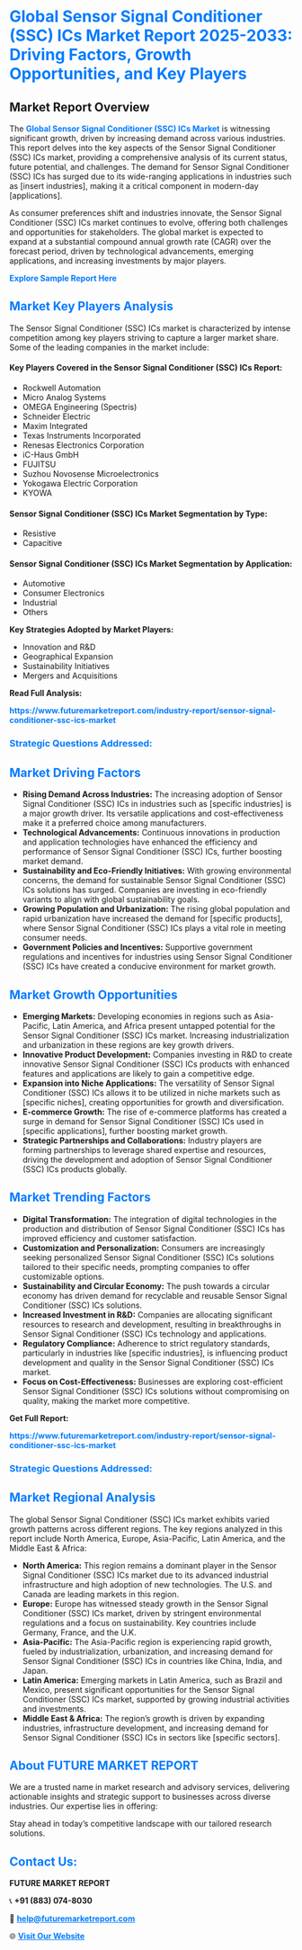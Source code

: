<h1 style="color: #007BFF;">Global Sensor Signal Conditioner (SSC) ICs Market Report 2025-2033: Driving Factors, Growth Opportunities, and Key Players</h1>

<section id="overview">
<h2>Market Report Overview</h2>
<p>The <a href="https://www.futuremarketreport.com/industry-report/sensor-signal-conditioner-ssc-ics-market" style="color: #007BFF; text-decoration: none;"><strong>Global Sensor Signal Conditioner (SSC) ICs Market</strong></a> is witnessing significant growth, driven by increasing demand across various industries. This report delves into the key aspects of the Sensor Signal Conditioner (SSC) ICs market, providing a comprehensive analysis of its current status, future potential, and challenges. The demand for Sensor Signal Conditioner (SSC) ICs has surged due to its wide-ranging applications in industries such as [insert industries], making it a critical component in modern-day [applications].</p>
<p>As consumer preferences shift and industries innovate, the Sensor Signal Conditioner (SSC) ICs market continues to evolve, offering both challenges and opportunities for stakeholders. The global market is expected to expand at a substantial compound annual growth rate (CAGR) over the forecast period, driven by technological advancements, emerging applications, and increasing investments by major players.</p>
</section>

<section id="overview">
<p><a href="https://www.futuremarketreport.com/request-sample/reportId=75196" style="color: #007BFF; text-decoration: none;"><strong>Explore Sample Report Here</strong></a></p>
</section>

<section id="key-players">
<h2 style="color: #007BFF;">Market Key Players Analysis</h2>
<p>The Sensor Signal Conditioner (SSC) ICs market is characterized by intense competition among key players striving to capture a larger market share. Some of the leading companies in the market include:</p>
<h4>Key Players Covered in the Sensor Signal Conditioner (SSC) ICs Report:</h4>
<ul><li>Rockwell Automation</li><li>Micro Analog Systems</li><li>OMEGA Engineering (Spectris)</li><li>Schneider Electric</li><li>Maxim Integrated</li><li>Texas Instruments Incorporated</li><li>Renesas Electronics Corporation</li><li>iC-Haus GmbH</li><li>FUJITSU</li><li>Suzhou Novosense Microelectronics</li><li>Yokogawa Electric Corporation</li><li>KYOWA</li></ul>
<h4>Sensor Signal Conditioner (SSC) ICs Market Segmentation by Type:</h4>
<ul><li>Resistive</li><li>Capacitive</li></ul>

<h4>Sensor Signal Conditioner (SSC) ICs Market Segmentation by Application:</h4>
<ul><li>Automotive</li><li>Consumer Electronics</li><li>Industrial</li><li>Others</li></ul>
<p><strong>Key Strategies Adopted by Market Players:</strong></p>
<ul>
<li>Innovation and R&D</li>
<li>Geographical Expansion</li>
<li>Sustainability Initiatives</li>
<li>Mergers and Acquisitions</li>
</ul>
</section>

<section>
<p><strong>Read Full Analysis: </strong></p><a href="https://www.futuremarketreport.com/industry-report/sensor-signal-conditioner-ssc-ics-market" style="color: #007BFF; text-decoration: none;"><strong>https://www.futuremarketreport.com/industry-report/sensor-signal-conditioner-ssc-ics-market</strong></a>
<h3 style="color: #007BFF;">Strategic Questions Addressed:</h3>
</section>

<section id="driving-factors">
<h2 style="color: #007BFF;">Market Driving Factors</h2>
<ul>
<li><strong>Rising Demand Across Industries:</strong> The increasing adoption of Sensor Signal Conditioner (SSC) ICs in industries such as [specific industries] is a major growth driver. Its versatile applications and cost-effectiveness make it a preferred choice among manufacturers.</li>
<li><strong>Technological Advancements:</strong> Continuous innovations in production and application technologies have enhanced the efficiency and performance of Sensor Signal Conditioner (SSC) ICs, further boosting market demand.</li>
<li><strong>Sustainability and Eco-Friendly Initiatives:</strong> With growing environmental concerns, the demand for sustainable Sensor Signal Conditioner (SSC) ICs solutions has surged. Companies are investing in eco-friendly variants to align with global sustainability goals.</li>
<li><strong>Growing Population and Urbanization:</strong> The rising global population and rapid urbanization have increased the demand for [specific products], where Sensor Signal Conditioner (SSC) ICs plays a vital role in meeting consumer needs.</li>
<li><strong>Government Policies and Incentives:</strong> Supportive government regulations and incentives for industries using Sensor Signal Conditioner (SSC) ICs have created a conducive environment for market growth.</li>
</ul>
</section>

<section id="growth-opportunities">
<h2 style="color: #007BFF;">Market Growth Opportunities</h2>
<ul>
<li><strong>Emerging Markets:</strong> Developing economies in regions such as Asia-Pacific, Latin America, and Africa present untapped potential for the Sensor Signal Conditioner (SSC) ICs market. Increasing industrialization and urbanization in these regions are key growth drivers.</li>
<li><strong>Innovative Product Development:</strong> Companies investing in R&D to create innovative Sensor Signal Conditioner (SSC) ICs products with enhanced features and applications are likely to gain a competitive edge.</li>
<li><strong>Expansion into Niche Applications:</strong> The versatility of Sensor Signal Conditioner (SSC) ICs allows it to be utilized in niche markets such as [specific niches], creating opportunities for growth and diversification.</li>
<li><strong>E-commerce Growth:</strong> The rise of e-commerce platforms has created a surge in demand for Sensor Signal Conditioner (SSC) ICs used in [specific applications], further boosting market growth.</li>
<li><strong>Strategic Partnerships and Collaborations:</strong> Industry players are forming partnerships to leverage shared expertise and resources, driving the development and adoption of Sensor Signal Conditioner (SSC) ICs products globally.</li>
</ul>
</section>

<section id="trending-factors">
<h2 style="color: #007BFF;">Market Trending Factors</h2>
<ul>
<li><strong>Digital Transformation:</strong> The integration of digital technologies in the production and distribution of Sensor Signal Conditioner (SSC) ICs has improved efficiency and customer satisfaction.</li>
<li><strong>Customization and Personalization:</strong> Consumers are increasingly seeking personalized Sensor Signal Conditioner (SSC) ICs solutions tailored to their specific needs, prompting companies to offer customizable options.</li>
<li><strong>Sustainability and Circular Economy:</strong> The push towards a circular economy has driven demand for recyclable and reusable Sensor Signal Conditioner (SSC) ICs solutions.</li>
<li><strong>Increased Investment in R&D:</strong> Companies are allocating significant resources to research and development, resulting in breakthroughs in Sensor Signal Conditioner (SSC) ICs technology and applications.</li>
<li><strong>Regulatory Compliance:</strong> Adherence to strict regulatory standards, particularly in industries like [specific industries], is influencing product development and quality in the Sensor Signal Conditioner (SSC) ICs market.</li>
<li><strong>Focus on Cost-Effectiveness:</strong> Businesses are exploring cost-efficient Sensor Signal Conditioner (SSC) ICs solutions without compromising on quality, making the market more competitive.</li>
</ul>
</section>

<section>
<p><strong>Get Full Report: </strong></p><a href="https://www.futuremarketreport.com/industry-report/sensor-signal-conditioner-ssc-ics-market" style="color: #007BFF; text-decoration: none;"><strong>https://www.futuremarketreport.com/industry-report/sensor-signal-conditioner-ssc-ics-market</strong></a>
<h3 style="color: #007BFF;">Strategic Questions Addressed:</h3>
</section>


<section id="regional-analysis">
<h2 style="color: #007BFF;">Market Regional Analysis</h2>
<p>The global Sensor Signal Conditioner (SSC) ICs market exhibits varied growth patterns across different regions. The key regions analyzed in this report include North America, Europe, Asia-Pacific, Latin America, and the Middle East & Africa:</p>
<ul>
<li><strong>North America:</strong> This region remains a dominant player in the Sensor Signal Conditioner (SSC) ICs market due to its advanced industrial infrastructure and high adoption of new technologies. The U.S. and Canada are leading markets in this region.</li>
<li><strong>Europe:</strong> Europe has witnessed steady growth in the Sensor Signal Conditioner (SSC) ICs market, driven by stringent environmental regulations and a focus on sustainability. Key countries include Germany, France, and the U.K.</li>
<li><strong>Asia-Pacific:</strong> The Asia-Pacific region is experiencing rapid growth, fueled by industrialization, urbanization, and increasing demand for Sensor Signal Conditioner (SSC) ICs in countries like China, India, and Japan.</li>
<li><strong>Latin America:</strong> Emerging markets in Latin America, such as Brazil and Mexico, present significant opportunities for the Sensor Signal Conditioner (SSC) ICs market, supported by growing industrial activities and investments.</li>
<li><strong>Middle East & Africa:</strong> The region’s growth is driven by expanding industries, infrastructure development, and increasing demand for Sensor Signal Conditioner (SSC) ICs in sectors like [specific sectors].</li>
</ul>
</section>

<footer>
<h2 style="color: #007BFF;">About FUTURE MARKET REPORT</h2>
<p>We are a trusted name in market research and advisory services, delivering actionable insights and strategic support to businesses across diverse industries. Our expertise lies in offering:</p>

<p>Stay ahead in today’s competitive landscape with our tailored research solutions.</p>

<h2 style="color: #007BFF;">Contact Us:</h2>
<p><strong>FUTURE MARKET REPORT</strong></p>
<p>📞 <strong>+91 (883) 074-8030</strong></p>
<p>📧 <strong><a href="mailto:help@futuremarketreport.com" style="color: #007BFF;">help@futuremarketreport.com</a></strong></p>
<p>🌐 <strong><a href="https://www.futuremarketreport.com/" style="color: #007BFF;">Visit Our Website</a></strong></p>
</footer>